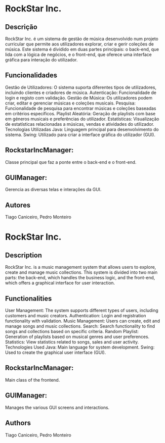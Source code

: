 # RockStar Inc.

## Descrição
RockStar Inc. é um sistema de gestão de música desenvolvido num projeto curricular que permite aos utilizadores explorar, criar e gerir coleções de música. Este sistema é dividido em duas partes principais: o back-end, que lida com a lógica de negócios, e o front-end, que oferece uma interface gráfica para interação do utilizador.

## Funcionalidades
Gestão de Utilizadores: O sistema suporta diferentes tipos de utilizadores, incluindo clientes e criadores de música.
Autenticação: Funcionalidade de login e registo com validação.
Gestão de Música: Os utilizadores podem criar, editar e gerenciar músicas e coleções musicais.
Pesquisa: Funcionalidade de pesquisa para encontrar músicas e coleções baseadas em critérios específicos.
Playlist Aleatória: Geração de playlists com base em géneros musicais e preferências do utilizador.
Estatísticas: Visualização de estatísticas relacionadas a músicas, vendas e atividades do utilizador.
Tecnologias Utilizadas
Java: Linguagem principal para desenvolvimento do sistema.
Swing: Utilizado para criar a interface gráfica do utilizador (GUI).

## RockstarIncManager:
 Classe principal que faz a ponte entre o back-end e o front-end.
## GUIManager:
 Gerencia as diversas telas e interações da GUI.

## Autores
Tiago Caniceiro,
Pedro Monteiro

# RockStar Inc. 

## Description
RockStar Inc. is a music management system that allows users to explore, create and manage music collections. This system is divided into two main parts: the back-end, which handles the business logic, and the front-end, which offers a graphical interface for user interaction.

## Functionalities
User Management: The system supports different types of users, including customers and music creators.
Authentication: Login and registration functionality with validation.
Music Management: Users can create, edit and manage songs and music collections.
Search: Search functionality to find songs and collections based on specific criteria.
Random Playlist: Generation of playlists based on musical genres and user preferences.
Statistics: View statistics related to songs, sales and user activity.
Technologies Used
Java: Main language for system development.
Swing: Used to create the graphical user interface (GUI).

## RockstarIncManager:
 Main class of the frontend.
## GUIManager: 
Manages the various GUI screens and interactions.

## Authors
Tiago Caniceiro,
Pedro Monteiro
